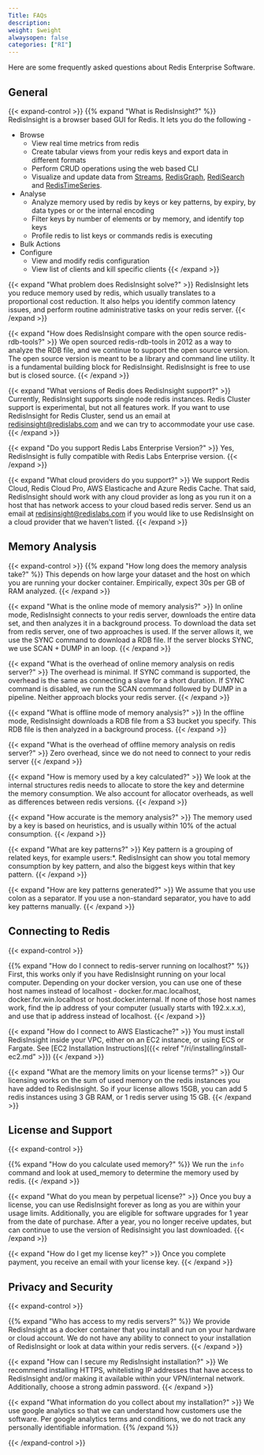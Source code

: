 ```yaml
---
Title: FAQs
description:
weight: $weight
alwaysopen: false
categories: ["RI"]
---
```

Here are some frequently asked questions about Redis Enterprise Software.

## General

{{< expand-control >}}
{{% expand "What is RedisInsight?" %}}
RedisInsight is a browser based GUI for Redis. It lets you do the following -

- Browse
    - View real time metrics from redis
    - Create tabular views from your redis keys and export data in different formats
    - Perform CRUD operations using the web based CLI
    - Visualize and update data from [Streams](https://redis.io/topics/streams-intro), [RedisGraph](https://redisgraph.io), [RediSearch](https://redisearch.io) and [RedisTimeSeries](https://redistimeseries.io).
- Analyse
    - Analyze memory used by redis by keys or key patterns, by expiry, by data types or or the internal encoding
    - Filter keys by number of elements or by memory, and identify top keys
    - Profile redis to list keys or commands redis is executing
- Bulk Actions
- Configure
    - View and modify redis configuration
    - View list of clients and kill specific clients
{{< /expand >}}

{{< expand "What problem does RedisInsight solve?" >}}
RedisInsight lets you reduce memory used by redis, which usually translates to a proportional cost reduction. It also helps you identify common latency issues, and perform routine administrative tasks on your redis server.
{{< /expand >}}

{{< expand "How does RedisInsight compare with the open source redis-rdb-tools?" >}}
We open sourced redis-rdb-tools in 2012 as a way to analyze the RDB file, and we continue to support the open source version. The open source version is meant to be a library and command line utility. It is a fundamental building block for RedisInsight. RedisInsight is free to use but is closed source.
{{< /expand >}}

{{< expand "What versions of Redis does RedisInsight support?" >}}
Currently, RedisInsight supports single node redis instances. Redis Cluster support is experimental, but not all features work. If you want to use RedisInsight for Redis Cluster, send us an email at redisinsight@redislabs.com and we can try to accommodate your use case.
{{< /expand >}}

{{< expand "Do you support Redis Labs Enterprise Version?" >}}
Yes, RedisInsight is fully compatible with Redis Labs Enterprise version.
{{< /expand >}}

{{< expand "What cloud providers do you support?" >}}
We support Redis Cloud, Redis Cloud Pro, AWS Elasticache and Azure Redis Cache. That said, RedisInsight should work with any cloud provider as long as you run it on a host that has network access to your cloud based redis server. Send us an email at redisinsight@redislabs.com if you would like to use RedisInsight on a cloud provider that we haven't listed.
{{< /expand >}}

## Memory Analysis

{{< expand-control >}}
{{% expand "How long does the memory analysis take?" %}}
This depends on how large your dataset and the host on which you are running your docker container. Empirically, expect 30s per GB of RAM analyzed.
{{< /expand >}}

{{< expand "What is the online mode of memory analysis?" >}}
In online mode, RedisInsight connects to your redis server, downloads the entire data set, and then analyzes it in a background process. To download the data set from redis server, one of two approaches is used. If the server allows it, we use the SYNC command to download a RDB file. If the server blocks SYNC, we use SCAN + DUMP in an loop.
{{< /expand >}}

{{< expand "What is the overhead of online memory analysis on redis server?" >}}
The overhead is minimal. If SYNC command is supported, the overhead is the same as connecting a slave for a short duration. If SYNC command is disabled, we run the  SCAN command followed by DUMP in a pipeline. Neither approach blocks your redis server.
{{< /expand >}}

{{< expand "What is offline mode of memory analysis?" >}}
In the offline mode, RedisInsight downloads a RDB file from a S3 bucket you specify. This RDB file is then analyzed in a background process.
{{< /expand >}}

{{< expand "What is the overhead of offline memory analysis on redis server?" >}}
Zero overhead, since we do not need to connect to your redis server
{{< /expand >}}

{{< expand "How is memory used by a key calculated?" >}}
We look at the internal structures redis needs to allocate to store the key and determine the memory consumption. We also account for allocator overheads, as well as differences between redis versions.
{{< /expand >}}

{{< expand "How accurate is the memory analysis?" >}}
The memory used by a key is based on heuristics, and is usually within 10% of the actual consumption.
{{< /expand >}}

{{< expand "What are key patterns?" >}}
Key pattern is a grouping of related keys, for example users:*. RedisInsight can show you total memory consumption by key pattern, and also the biggest keys within that key pattern.
{{< /expand >}}

{{< expand "How are key patterns generated?" >}}
We assume that you use colon as a separator. If you use a non-standard separator, you have to add key patterns manually.
{{< /expand >}}

## Connecting to Redis

{{< expand-control >}}

{{% expand "How do I connect to redis-server running on localhost?" %}}
First, this works only if you have RedisInsight running on your local computer. Depending on your docker version, you can use one of these host names instead of localhost - docker.for.mac.localhost, docker.for.win.localhost or host.docker.internal. If none of those host names work, find the ip address of your computer (usually starts with 192.x.x.x), and use that ip address instead of localhost.
{{< /expand >}}

{{< expand "How do I connect to AWS Elasticache?" >}}
You must install RedisInsight inside your VPC, either on an EC2 instance, or using ECS or Fargate. See [EC2 Installation Instructions]({{< relref "/ri/installing/install-ec2.md" >}})
{{< /expand >}}

{{< expand "What are the memory limits on your license terms?" >}}
Our licensing works on the sum of used memory on the redis instances you have added to RedisInsight. So if your license allows 15GB, you can add 5 redis instances using 3 GB RAM, or 1 redis server using 15 GB.
{{< /expand >}}

## License and Support

{{< expand-control >}}

{{% expand "How do you calculate used memory?" %}}
We run the `info` command and look at used_memory to determine the memory used by redis.
{{< /expand >}}

{{< expand "What do you mean by perpetual license?" >}}
Once you buy a license, you can use RedisInsight forever as long as you are within your usage limits. Additionally, you are eligible for software upgrades for 1 year from the date of purchase. After a year, you no longer receive updates, but can continue to use the version of RedisInsight you last downloaded.
{{< /expand >}}

{{< expand "How do I get my license key?" >}}
Once you complete payment, you receive an email with your license key.
{{< /expand >}}

## Privacy and Security

{{< expand-control >}}

{{% expand "Who has access to my redis servers?" %}}
We provide RedisInsight as a docker container that you install and run on your hardware or cloud account. We do not have any ability to connect to your installation of RedisInsight or look at data within your redis servers.
{{< /expand >}}

{{< expand "How can I secure my RedisInsight installation?" >}}
We recommend installing HTTPS, whitelisting IP addresses that have access to RedisInsight and/or making it available within your VPN/internal network. Additionally, choose a strong admin password.
{{< /expand >}}

{{< expand "What information do you collect about my installation?" >}}
We use google analytics so that we can understand how customers use the software. Per google analytics terms and conditions, we do not track any personally identifiable information.
{{% /expand %}}

{{< /expand-control >}}
